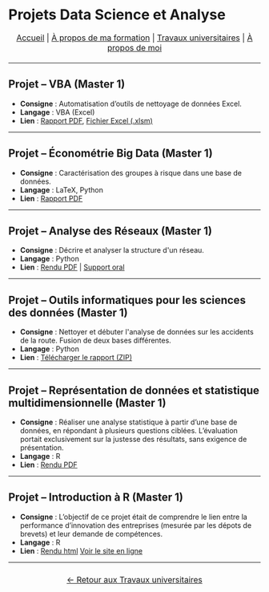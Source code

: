 # Projets Data Science et Analyse

<nav style="text-align:center; font-size:16px; margin-bottom:20px;">
  <a href="index.html">Accueil</a> |
  <a href="matieres.html">À propos de ma formation</a> |
  <a href="projets.html">Travaux universitaires</a> |
  <a href="cv.html">À propos de moi</a>
</nav>

---

## Projet – VBA (Master 1)
- **Consigne** : Automatisation d’outils de nettoyage de données Excel.
- **Langage** : VBA (Excel)
- **Lien** : [Rapport PDF](projets/Rapport_Projet_VBA.pdf), [Fichier Excel (.xlsm)](projets/ProjetVBA.xlsm)

---

## Projet – Économétrie Big Data (Master 1)
- **Consigne** : Caractérisation des groupes à risque dans une base de données.
- **Langage** : LaTeX, Python
- **Lien** : [Rapport PDF](projets/DM_Big_Data_HAMMOUCH_Siham.pdf)

---

## Projet – Analyse des Réseaux (Master 1)
- **Consigne** : Décrire et analyser la structure d'un réseau.
- **Langage** : Python
- **Lien** : [Rendu PDF](projets/HAMMOUCH_Siham.pdf) | [Support oral](projets/Collaborations_scientifiques.png)

---

## Projet – Outils informatiques pour les sciences des données (Master 1)
- **Consigne** : Nettoyer et débuter l'analyse de données sur les accidents de la route. Fusion de deux bases différentes.
- **Langage** : Python
- **Lien** : [Télécharger le rapport (ZIP)](projets/outinfo.zip)

---

## Projet – Représentation de données et statistique multidimensionnelle (Master 1)
- **Consigne** : Réaliser une analyse statistique à partir d’une base de données, en répondant à plusieurs questions ciblées. L’évaluation portait exclusivement sur la justesse des résultats, sans exigence de présentation. 
- **Langage** : R
- **Lien** : [Rendu PDF](projets/projet.pdf)

___

## Projet – Introduction à R (Master 1)
- **Consigne** : L’objectif de ce projet était de comprendre le lien entre la performance d’innovation des entreprises (mesurée par les dépots de brevets) et leur demande de compétences.
- **Langage** : R
- **Lien** : [Rendu html](projets/ProjetR.html) [Voir le site en ligne](https://ir24-m.github.io/SiteR/index.html)

___


<p style="text-align:center; font-size:16px; margin:24px 0;">
  <a href="projets.html">← Retour aux Travaux universitaires</a>
</p>
